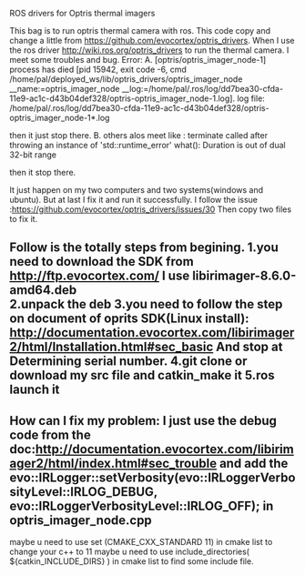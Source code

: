ROS drivers for Optris thermal imagers

This bag is to run optris thermal camera with ros.
This code copy and change a little from https://github.com/evocortex/optris_drivers.
When I use the ros driver http://wiki.ros.org/optris_drivers to run the thermal camera.
I meet some troubles and bug.
Error:
A.
[optris/optris_imager_node-1] process has died [pid 15942, exit code -6, cmd /home/pal/deployed_ws/lib/optris_drivers/optris_imager_node __name:=optris_imager_node __log:=/home/pal/.ros/log/dd7bea30-cfda-11e9-ac1c-d43b04def328/optris-optris_imager_node-1.log]. log file: /home/pal/.ros/log/dd7bea30-cfda-11e9-ac1c-d43b04def328/optris-optris_imager_node-1*.log

then it just stop there.
B.
others alos meet like :
terminate called after throwing an instance of 'std::runtime_error'
  what():  Duration is out of dual 32-bit range
 
then it stop there.
  
It just happen on my two computers and two systems(windows and ubuntu).
But at last I fix it and run it successfully.
I follow the issue :https://github.com/evocortex/optris_drivers/issues/30
Then copy two files to fix it.

Follow is the totally steps from begining.
1.you need to download the SDK from http://ftp.evocortex.com/
I use  libirimager-8.6.0-amd64.deb  
2.unpack the deb 
3.you need to follow the step on document of oprits SDK(Linux install):
http://documentation.evocortex.com/libirimager2/html/Installation.html#sec_basic
And stop at Determining serial number.
4.git clone or download my src file and catkin_make it 
5.ros launch it
---------------------------------------------------------------------------------------
How can I fix my problem:
I just use the debug code from the doc:http://documentation.evocortex.com/libirimager2/html/index.html#sec_trouble
and add the 
evo::IRLogger::setVerbosity(evo::IRLoggerVerbosityLevel::IRLOG_DEBUG, evo::IRLoggerVerbosityLevel::IRLOG_OFF);
in optris_imager_node.cpp 
--------------------------------------------------------------------------------------
maybe u need to use 
set (CMAKE_CXX_STANDARD 11)
in cmake list to change your c++ to 11
maybe u need to use 
include_directories(
  ${catkin_INCLUDE_DIRS}
)
in cmake list to find some include file.
